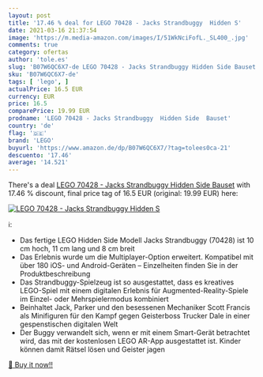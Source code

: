 ```yaml
---
layout: post
title: '17.46 % deal for LEGO 70428 - Jacks Strandbuggy  Hidden S'
date: 2021-03-16 21:37:54
image: 'https://m.media-amazon.com/images/I/51WkNciFofL._SL400_.jpg'
comments: true
category: ofertas
author: 'tole.es'
slug: 'B07W6QC6X7-de LEGO 70428 - Jacks Strandbuggy Hidden Side Bauset'
sku: 'B07W6QC6X7-de'
tags: [ 'lego', ]
actualPrice: 16.5 EUR
currency: EUR
price: 16.5
comparePrice: 19.99 EUR
prodname: 'LEGO 70428 - Jacks Strandbuggy  Hidden Side  Bauset'
country: 'de'
flag: '🇩🇪'
brand: 'LEGO'
buyurl: 'https://www.amazon.de/dp/B07W6QC6X7/?tag=tolees0ca-21'
descuento: '17.46'
average: '14.521'
---
```


There's a deal [LEGO 70428 - Jacks Strandbuggy  Hidden Side  Bauset](https://www.amazon.de/dp/B07W6QC6X7/?tag=tolees0ca-21)  with  17.46 % discount, final price tag of  16.5 EUR (original: 19.99 EUR) here:

[![LEGO 70428 - Jacks Strandbuggy  Hidden S](https://m.media-amazon.com/images/I/51WkNciFofL._SL400_.jpg)](https://www.amazon.de/dp/B07W6QC6X7/?tag=tolees0ca-21)

ℹ️:

- Das fertige LEGO Hidden Side Modell Jacks Strandbuggy (70428) ist 10 cm hoch, 11 cm lang und 8 cm breit
- Das Erlebnis wurde um die Multiplayer-Option erweitert. Kompatibel mit über 180 iOS- und Android-Geräten – Einzelheiten finden Sie in der Produktbeschreibung
- Das Strandbuggy-Spielzeug ist so ausgestattet, dass es kreatives LEGO-Spiel mit einem digitalen Erlebnis für Augmented-Reality-Spiele im Einzel- oder Mehrspielermodus kombiniert
- Beinhaltet Jack, Parker und den besessenen Mechaniker Scott Francis als Minifiguren für den Kampf gegen Geisterboss Trucker Dale in einer gespenstischen digitalen Welt
- Der Buggy verwandelt sich, wenn er mit einem Smart-Gerät betrachtet wird, das mit der kostenlosen LEGO AR-App ausgestattet ist. Kinder können damit Rätsel lösen und Geister jagen

[🛒 Buy it now!!](https://www.amazon.de/dp/B07W6QC6X7/?tag=tolees0ca-21)
